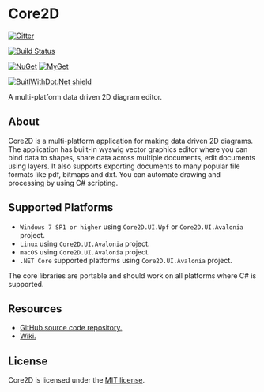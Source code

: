 # Core2D

[![Gitter](https://badges.gitter.im/wieslawsoltes/Core2D.svg)](https://gitter.im/wieslawsoltes/Core2D?utm_source=badge&utm_medium=badge&utm_campaign=pr-badge)

[![Build Status](https://dev.azure.com/wieslawsoltes/GitHub/_apis/build/status/Sources/Core2D?branchName=master)](https://dev.azure.com/wieslawsoltes/GitHub/_build/latest?definitionId=54?branchName=master)

[![NuGet](https://img.shields.io/nuget/v/Core2D.Model.svg)](https://www.nuget.org/packages/Core2D.Model)
[![MyGet](https://img.shields.io/myget/core2d-nightly/vpre/Core2D.Model.svg?label=myget)](https://www.myget.org/gallery/core2d-nightly) 

[![BuitlWithDot.Net shield](https://builtwithdot.net/project/116/core2d/badge)](https://builtwithdot.net/project/116/core2d)

A multi-platform data driven 2D diagram editor.

## About

Core2D is a multi-platform application for making data driven 2D diagrams. 
The application has built-in wyswig vector graphics editor where you can bind data to shapes, 
share data across multiple documents, edit documents using layers. 
It also supports exporting documents to many popular file formats like pdf, bitmaps and dxf. 
You can automate drawing and processing by using C# scripting.

## Supported Platforms

* `Windows 7 SP1 or higher` using `Core2D.UI.Wpf` or `Core2D.UI.Avalonia` project.
* `Linux` using `Core2D.UI.Avalonia` project.
* `macOS` using `Core2D.UI.Avalonia` project.
* `.NET Core` supported platforms using `Core2D.UI.Avalonia` project.

The core libraries are portable and should work on all platforms where C# is supported.

## Resources

* [GitHub source code repository.](https://github.com/wieslawsoltes/Core2D)
* [Wiki.](https://github.com/wieslawsoltes/Core2D/wiki)

## License

Core2D is licensed under the [MIT license](LICENSE.TXT).
